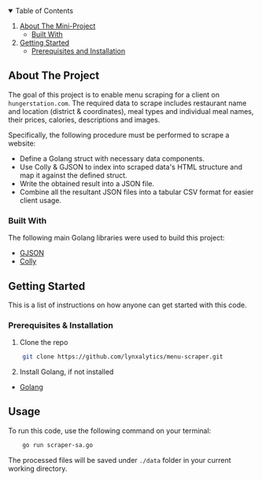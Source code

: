 <!-- TABLE OF CONTENTS -->
<details open="open">
  <summary>Table of Contents</summary>
  <ol>
    <li>
      <a href="#about-the-project">About The Mini-Project</a>
      <ul>
        <li><a href="#built-with">Built With</a></li>
      </ul>
    </li>
    <li>
      <a href="#getting-started">Getting Started</a>
      <ul>
        <li><a href="#prerequisites-and-installation">Prerequisites and Installation</a></li>
      </ul>
    </li>
  </ol>
</details>

<!-- ABOUT THE PROJECT -->
## About The Project

The goal of this project is to enable menu scraping for a client on ``hungerstation.com``. The required data to scrape includes restaurant name and location (district & coordinates), meal types and individual meal names, their prices, calories, descriptions and images.

Specifically, the following procedure must be performed to scrape a website:
- Define a Golang struct with necessary data components.
- Use Colly & GJSON to index into scraped data's HTML structure and map it against the defined struct.
- Write the obtained result into a JSON file.
- Combine all the resultant JSON files into a tabular CSV format for easier client usage.

### Built With

The following main Golang libraries were used to build this project:
- <a href="https://github.com/tidwall/gjson">GJSON</a>
- <a href="https://github.com/gocolly/colly">Colly</a>

<!-- GETTING STARTED -->
## Getting Started

This is a list of instructions on how anyone can get started with this code.

### Prerequisites & Installation

1. Clone the repo
```sh
    git clone https://github.com/lynxalytics/menu-scraper.git
```
2. Install Golang, if not installed
- <a href="https://go.dev/dl/">Golang</a>

<!-- USAGE EXAMPLES -->
## Usage

To run this code, use the following command on your terminal:

``` sh
    go run scraper-sa.go
```
The processed files will be saved under ``./data`` folder in your current working directory.
